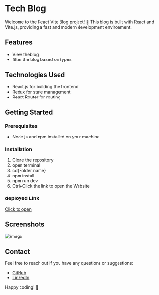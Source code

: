 #  Tech Blog

Welcome to the React Vite Blog project! 🚀 This blog is built with React and Vite.js, providing a fast and modern development environment.

## Features

- View theblog
- filter the blog based on types

## Technologies Used

- React.js for building the frontend
- Redux for state management
- React Router for routing


## Getting Started

### Prerequisites

- Node.js and npm installed on your machine

### Installation

1. Clone the repository
2. open terminal
3. cd{Folder name}
4. npm install
5. npm run dev
6. Ctrl+Click the link to open the Website

### deployed Link 
[Click to open](https://stately-trifle-552ad9.netlify.app/career)

## Screenshots
![image](https://github.com/Suryaprakash-G26/Blog/assets/141228691/5732ad8e-d367-41a2-9c58-12f6ef4a231e)

## Contact

Feel free to reach out if you have any questions or suggestions:

- [GitHub](https://github.com/Suryaprakash-G26)
- [LinkedIn](https://www.linkedin.com/in/surya-prakash-6b2914191/)

Happy coding! 🚀

